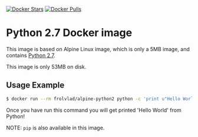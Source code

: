 [![Docker Stars](https://img.shields.io/docker/stars/frolvlad/alpine-python2.svg?style=flat-square)](https://hub.docker.com/r/frolvlad/alpine-python2/)
[![Docker Pulls](https://img.shields.io/docker/pulls/frolvlad/alpine-python2.svg?style=flat-square)](https://hub.docker.com/r/frolvlad/alpine-python2/)


Python 2.7 Docker image
=======================

This image is based on Alpine Linux image, which is only a 5MB image, and contains
[Python 2.7](https://www.python.org/).

This image is only 53MB on disk.


Usage Example
-------------

```bash
$ docker run --rm frolvlad/alpine-python2 python -c 'print u"Hello World"'
```

Once you have run this command you will get printed 'Hello World' from Python!

NOTE: `pip` is also available in this image.
